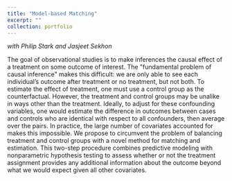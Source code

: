 ```yaml
---
title: "Model-based Matching"
excerpt: ""
collection: portfolio
---
```

*with Philip Stark and Jasjeet Sekhon*

The goal of observational studies is to make inferences the causal effect of a treatment on some outcome of interest. The "fundamental problem of causal inference" makes this difficult: we are only able to see each individual’s outcome after treatment or no treatment, but not both. To estimate the effect of treatment, one must use a control group as the counterfactual. However, the treatment and control groups may be unalike in ways other than the treatment. Ideally, to adjust for these confounding variables, one would estimate the difference in outcomes between cases and controls who are identical with respect to all confounders, then average over the pairs. In practice, the large number of covariates accounted for makes this impossible. We propose to circumvent the problem of balancing treatment and control groups with a novel method for matching and estimation. This two-step procedure combines predictive modeling with nonparametric hypothesis testing to assess whether or not the treatment assignment provides any additional information about the outcome beyond what we would expect given all other covariates. 
